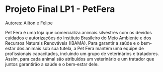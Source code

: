 # Projeto Final LP1 - PetFera
Autores: Ailton e Felipe

Pet Fera é uma loja que comercializa animais silvestres com os devidos cuidados e autorizações do
Instituto Brasileiro do Meio Ambiente e dos Recursos Naturais Renováveis (IBAMA). Para garantir
a saúde e o bem-estar dos animais sob sua tutela, a Pet Fera mantém uma equipe de profissionais
capacitados, incluindo um grupo de veterinários e tratadores. Assim, para cada animal são
atribuídos um veterinário e um tratador que juntos garantirão a saúde e o bem-estar dele.
